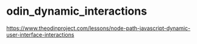 # odin_dynamic_interactions
https://www.theodinproject.com/lessons/node-path-javascript-dynamic-user-interface-interactions
